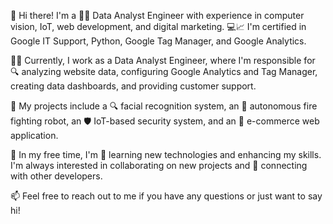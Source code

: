 👋 Hi there! I'm a 🧑‍💻 Data Analyst Engineer with experience in computer vision, IoT, web development, and digital marketing. 💻📈 I'm certified in Google IT Support, Python, Google Tag Manager, and Google Analytics.

👨‍💼 Currently, I work as a Data Analyst Engineer, where I'm responsible for 🔍 analyzing website data, configuring Google Analytics and Tag Manager, creating data dashboards, and providing customer support.

🌟 My projects include a 🔍 facial recognition system, an 🤖 autonomous fire fighting robot, an 🛡️ IoT-based security system, and an 🛒 e-commerce web application.

🔭 In my free time, I'm 🌱 learning new technologies and enhancing my skills. I'm always interested in collaborating on new projects and 🤝 connecting with other developers.

📫 Feel free to reach out to me if you have any questions or just want to say hi!
